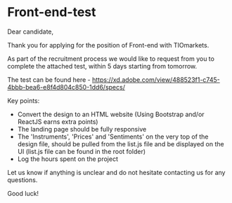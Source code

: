 # Front-end-test

Dear candidate,

Thank you for applying for the position of Front-end with TIOmarkets.

As part of the recruitment process we would like to request from you to complete the attached test, within 5 days starting from tomorrow.

The test can be found here - https://xd.adobe.com/view/488523f1-c745-4bbb-bea6-e8f4d804c850-1dd6/specs/

Key points:
- Convert the design to an HTML website (Using Bootstrap and/or ReactJS earns extra points)
- The landing page should be fully responsive
- The 'Instruments', 'Prices' and 'Sentiments' on the very top of the design file, should be pulled from the list.js file and be displayed on the UI (list.js file can be found in the root folder)
- Log the hours spent on the project

Let us know if anything is unclear and do not hesitate contacting us for any questions.

Good luck!
